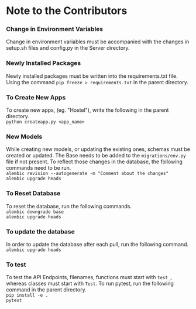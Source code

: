 # Note to the Contributors

### Change in Environment Variables
Change in environment variables must be accompanied with the changes in setup.sh files and config.py in the Server directory.

### Newly Installed Packages
Newly installed packages must be written into the requirements.txt file.
Using the command `pip freeze > requirements.txt` in the parent directory.

### To Create New Apps
To create new apps, (eg. "Hostel"), write the following in the parent directory.  
`python createapp.py <app_name>`

### New Models
While creating new models, or updating the existing ones, schemas must be created or updated. The Base needs to be added to the `migrations/env.py` file if not present. To reflect those changes in the database, the following commands need to be run.  
`alembic revision --autogenerate -m "Comment about the changes"`  
`alembic upgrade heads`

### To Reset Database
To reset the database, run the following commands.  
`alembic downgrade base`  
`alembic upgrade heads`

### To update the database
In order to update the database after each pull, run the following command.  
`alembic upgrade heads`

### To test
To test the API Endpoints, filenames, functions must start with `test_`, whereas classes must start with `Test`. To run pytest, run the following command in the parent directory.  
`pip install -e .`  
`pytest`